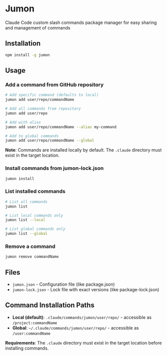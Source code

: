 # Jumon

Claude Code custom slash commands package manager for easy sharing and management of commands

## Installation

```bash
npm install -g jumon
```

## Usage

### Add a command from GitHub repository

```bash
# Add specific command (defaults to local)
jumon add user/repo/commandName

# Add all commands from repository
jumon add user/repo

# Add with alias
jumon add user/repo/commandName --alias my-command

# Add to global commands
jumon add user/repo/commandName --global
```

**Note**: Commands are installed locally by default. The `.claude` directory must exist in the target location.

### Install commands from jumon-lock.json

```bash
jumon install
```

### List installed commands

```bash
# List all commands
jumon list

# List local commands only
jumon list --local

# List global commands only
jumon list --global
```

### Remove a command

```bash
jumon remove commandName
```

## Files

- `jumon.json` - Configuration file (like package.json)
- `jumon-lock.json` - Lock file with exact versions (like package-lock.json)

## Command Installation Paths

- **Local (default)**: `.claude/commands/jumon/user/repo/` - accessible as `/project:commandName`
- **Global**: `~/.claude/commands/jumon/user/repo/` - accessible as `/user:commandName`

**Requirements**: The `.claude` directory must exist in the target location before installing commands.